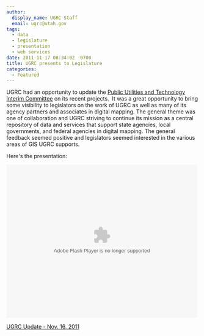 ```yaml
---
author:
  display_name: UGRC Staff
  email: ugrc@utah.gov
tags:
  - data
  - legislature
  - presentation
  - web services
date: 2011-11-17 08:34:02 -0700
title: UGRC presents to Legislature
categories:
  - Featured
---
```

<p>UGRC had an opportunity to update the <a href="https://le.utah.gov/asp/interim/Commit.asp?Year=2011&amp;Com=INTPUT">Public Utilities and Technology Interim Committee</a> on its recent projects.  It was a great opportunity to bring some visibility to legislators on the work of UGRC as well as many of its agency partners and associates in digital mapping. The general theme was one of collaboration and UGRC striving to continue its mission as a central repository of data and services that support state agencies, local governments, and federal agencies in digital mapping. The general feedback seemed positive and legislators seemed interested in the various areas of GIS UGRC supports.</p>
<p>Here's the presentation:</p>
<div class="prezi-player"><object id="prezi_docefknvo3hq" width="500" height="400" classid="clsid:d27cdb6e-ae6d-11cf-96b8-444553540000" codebase="http://download.macromedia.com/pub/shockwave/cabs/flash/swflash.cab#version=6,0,40,0"><param name="allowfullscreen" value="true" /><param name="allowscriptaccess" value="always" /><param name="flashvars" value="prezi_id=docefknvo3hq&amp;lock_to_path=1&amp;color=ffffff&amp;autoplay=no&amp;autohide_ctrls=0" /><param name="src" value="http://prezi.com/bin/preziloader.swf" /><embed id="prezi_docefknvo3hq" width="500" height="400" type="application/x-shockwave-flash" src="http://prezi.com/bin/preziloader.swf" allowfullscreen="true" allowscriptaccess="always" flashvars="prezi_id=docefknvo3hq&amp;lock_to_path=1&amp;color=ffffff&amp;autoplay=no&amp;autohide_ctrls=0" /></object></p>
<div class="prezi-player-links">
<p><a title="                                                          No description                                                      " href="http://prezi.com/docefknvo3hq/UGRC-update-nov-16-2011/">UGRC Update - Nov. 16, 2011</a></p>
</div>
</div>
